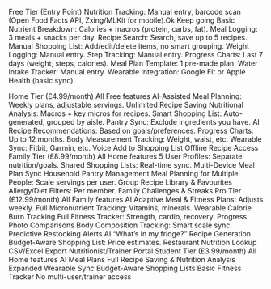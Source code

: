Free Tier (Entry Point)
Nutrition Tracking: Manual entry, barcode scan (Open Food Facts API, Zxing/MLKit for mobile).Ok Keep going
Basic Nutrient Breakdown: Calories + macros (protein, carbs, fat).
Meal Logging: 3 meals + snacks per day.
Recipe Search: Search, save up to 5 recipes.
Manual Shopping List: Add/edit/delete items, no smart grouping.
Weight Logging: Manual entry.
Step Tracking: Manual entry.
Progress Charts: Last 7 days (weight, steps, calories).
Meal Plan Template: 1 pre-made plan.
Water Intake Tracker: Manual entry.
Wearable Integration: Google Fit or Apple Health (basic sync).

Home Tier (£4.99/month)
All Free features
AI-Assisted Meal Planning: Weekly plans, adjustable servings.
Unlimited Recipe Saving
Nutritional Analysis: Macros + key micros for recipes.
Smart Shopping List: Auto-generated, grouped by aisle.
Pantry Sync: Exclude ingredients you have.
AI Recipe Recommendations: Based on goals/preferences.
Progress Charts: Up to 12 months.
Body Measurement Tracking: Weight, waist, etc.
Wearable Sync: Fitbit, Garmin, etc.
Voice Add to Shopping List
Offline Recipe Access
Family Tier (£8.99/month)
All Home features
5 User Profiles: Separate nutrition/goals.
Shared Shopping Lists: Real-time sync.
Multi-Device Meal Plan Sync
Household Pantry Management
Meal Planning for Multiple People: Scale servings per user.
Group Recipe Library & Favourites
Allergy/Diet Filters: Per member.
Family Challenges & Streaks
Pro Tier (£12.99/month)
All Family features
AI Adaptive Meal & Fitness Plans: Adjusts weekly.
Full Micronutrient Tracking: Vitamins, minerals.
Wearable Calorie Burn Tracking
Full Fitness Tracker: Strength, cardio, recovery.
Progress Photo Comparisons
Body Composition Tracking: Smart scale sync.
Predictive Restocking Alerts
AI “What’s in my fridge?” Recipe Generation
Budget-Aware Shopping List: Price estimates.
Restaurant Nutrition Lookup
CSV/Excel Export
Nutritionist/Trainer Portal
Student Tier (£3.99/month)
All Home features
AI Meal Plans
Full Recipe Saving & Nutrition Analysis
Expanded Wearable Sync
Budget-Aware Shopping Lists
Basic Fitness Tracker
No multi-user/trainer access
